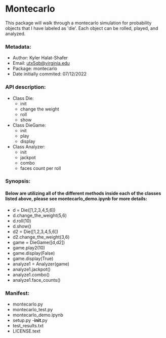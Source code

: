 # Montecarlo 
This package will walk through a montecarlo simulation for probability objects that I have labeled as 'die'. Each object can be rolled, played, and analyzed. 

### Metadata: <br>
- Author: Kyler Halat-Shafer 
- Email: utx5qb@virginia.edu
- Package: montecarlo
- Date initially commited: 07/12/2022

### API description: <br> 
- Class Die:
  - init
  - change the weight
  - roll
  - show
- Class DieGame:
  - init
  - play
  - display
- Class Analyzer:
  - init
  - jackpot
  - combo
  - faces count per roll 

### Synopsis: <br> 
#### Below are utilizing all of the different methods inside each of the classes listed above, please see montecarlo_demo.ipynb for more details: 
- d = Die([1,2,3,4,5,6])
- d.change_the_weight(5,6)
- d.roll(10)
- d.show()
- d2 = Die([1,2,3,4,5,6])
- d2.change_the_weight(3,6)
- game = DieGame([d,d2])
- game.play2(10)
- game.display(False)
- game.display(True)
- analyze1 = Analyzer(game)
- analyze1.jackpot()
- analyze1.combo()
- analyze1.face_counts()

### Manifest: <br>
- montecarlo.py
- montecarlo_test.py
- montecarlo_demo.ipynb
- setup.py
-__init__.py
- test_results.txt
- LICENSE.text
